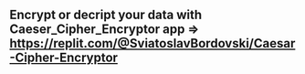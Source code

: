 ## Encrypt or decript your data with Caeser_Cipher_Encryptor app => https://replit.com/@SviatoslavBordovski/Caesar-Cipher-Encryptor
